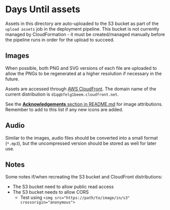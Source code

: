 # Days Until assets

Assets in this directory are auto-uploaded to the S3 bucket as part of the
`upload assets` job in the deployment pipeline. This bucket is not currently
managed by CloudFormation - it must be created/managed manually before the
pipeline runs in order for the upload to succeed.

## Images

When possible, both PNG and SVG versions of each file are uploaded to allow the
PNGs to be regenerated at a higher resolution if necessary in the future.

Assets are accessed through [AWS
CloudFront](https://aws.amazon.com/cloudfront/). The domain name of the current
distribution is `d1qqbfelg1beem.cloudfront.net`.

See the [**Acknowledgements** section in
README.md](../../README.md#acknowledgements) for image attributions. Remember to
add to this list if any new icons are added.

## Audio

Similar to the images, audio files should be converted into a small format
(`*.mp3`), but the uncompressed version should be stored as well for later use.

## Notes

Some notes if/when recreating the S3 bucket and CloudFront distributions:

- The S3 bucket need to allow public read access
- The S3 bucket needs to allow CORS
  - Test using `<img src="https://path/to/image/in/s3" crossorigin="anonymous">`
